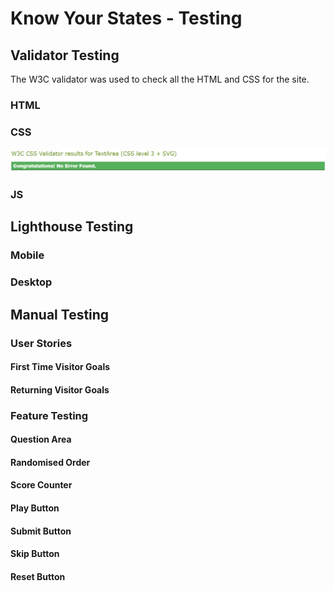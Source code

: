 # Know Your States - Testing

## Validator Testing

The W3C validator was used to check all the HTML and CSS for the site.

### HTML

### CSS

![css-validator](assets/images/css-validator.jpg)

### JS

## Lighthouse Testing 

### Mobile

### Desktop

## Manual Testing

### User Stories

#### First Time Visitor Goals

#### Returning Visitor Goals

### Feature Testing

#### Question Area

#### Randomised Order

#### Score Counter

#### Play Button

#### Submit Button

#### Skip Button

#### Reset Button

